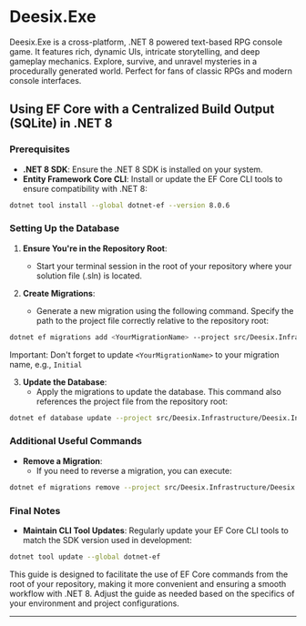 # Deesix.Exe

Deesix.Exe is a cross-platform, .NET 8 powered text-based RPG console game. It features rich, dynamic UIs, intricate storytelling, and deep gameplay mechanics. Explore, survive, and unravel mysteries in a procedurally generated world. Perfect for fans of classic RPGs and modern console interfaces.

## Using EF Core with a Centralized Build Output (SQLite) in .NET 8

### Prerequisites

- **.NET 8 SDK**: Ensure the .NET 8 SDK is installed on your system.
- **Entity Framework Core CLI**: Install or update the EF Core CLI tools to ensure compatibility with .NET 8:

```bash
dotnet tool install --global dotnet-ef --version 8.0.6
```

### Setting Up the Database

1. **Ensure You're in the Repository Root**:
   - Start your terminal session in the root of your repository where your solution file (.sln) is located.

2. **Create Migrations**:
   - Generate a new migration using the following command. Specify the path to the project file correctly relative to the repository root:

```bash
dotnet ef migrations add <YourMigrationName> --project src/Deesix.Infrastructure/Deesix.Infrastructure.csproj
```

Important: Don't forget to update `<YourMigrationName>` to your migration name, e.g., `Initial`


3. **Update the Database**:
   - Apply the migrations to update the database. This command also references the project file from the repository root:

```bash
dotnet ef database update --project src/Deesix.Infrastructure/Deesix.Infrastructure.csproj
```

### Additional Useful Commands

- **Remove a Migration**:
  - If you need to reverse a migration, you can execute:

```bash
dotnet ef migrations remove --project src/Deesix.Infrastructure/Deesix.Infrastructure.csproj
```

### Final Notes

- **Maintain CLI Tool Updates**: Regularly update your EF Core CLI tools to match the SDK version used in development:

```bash
dotnet tool update --global dotnet-ef
```

This guide is designed to facilitate the use of EF Core commands from the root of your repository, making it more convenient and ensuring a smooth workflow with .NET 8. Adjust the guide as needed based on the specifics of your environment and project configurations.

---
